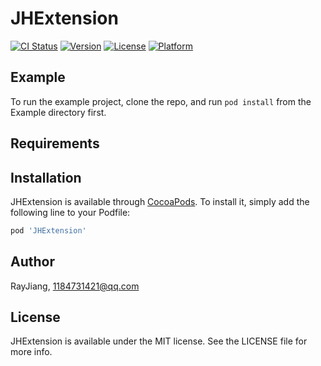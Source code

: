 # JHExtension

[![CI Status](https://img.shields.io/travis/RayJiang/JHExtension.svg?style=flat)](https://travis-ci.org/RayJiang/JHExtension)
[![Version](https://img.shields.io/cocoapods/v/JHExtension.svg?style=flat)](https://cocoapods.org/pods/JHExtension)
[![License](https://img.shields.io/cocoapods/l/JHExtension.svg?style=flat)](https://cocoapods.org/pods/JHExtension)
[![Platform](https://img.shields.io/cocoapods/p/JHExtension.svg?style=flat)](https://cocoapods.org/pods/JHExtension)

## Example

To run the example project, clone the repo, and run `pod install` from the Example directory first.

## Requirements

## Installation

JHExtension is available through [CocoaPods](https://cocoapods.org). To install
it, simply add the following line to your Podfile:

```ruby
pod 'JHExtension'
```

## Author

RayJiang, 1184731421@qq.com

## License

JHExtension is available under the MIT license. See the LICENSE file for more info.
